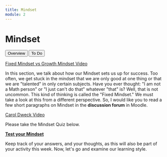 ```yaml
---
title: Mindset
module: 2
---
```


# Mindset

<div class="tab">
  <button class="tablinks active" onclick="openTab(event, 'Overview')">Overview</button>
  <button class="tablinks" onclick="openTab(event, 'ToDo')">To Do</button>
</div>

<!-- Tab content -->
<div id="Overview" class="tabcontent" style="display:block">

<p><a href="//www.youtube.com/embed/T-KH72mbm4o" data-lity>Fixed Mindset vs Growth Mindset Video</a></p>

<p>In this section, we talk about how our Mindset sets us up for success.  Too often, we get stuck in the mindset that we are only good at one thing or that we are "talented" in only certain subjects.  Have you ever thought: "I am not a Math person" or "I just can't do that" whatever "that" is?  Well, that is not uncommon.  This kind of thinking is called the "Fixed Mindset."  We must take a look at this from a different perspective.  So, I would like you to read a few short paragraphs on Mindset in the <strong>discussion forum</strong> in Moodle.</p>

<p><a href="//www.youtube.com/embed/hiiEeMN7vbQ" data-lity>Carol Dweck Video</a></p>
</div>

<div id="ToDo" class="tabcontent">

<p>Please take the Mindset Quiz below.</p>

<p><a href="https://www.positivityguides.net/test-your-mindset-quiz/" target="_blank"><strong>Test your Mindset</strong></a></p>

<p>Keep track of your answers, and your thoughts, as this will also be part of your activity this week.  Now, let's go and examine our learning style.</p>
</div>